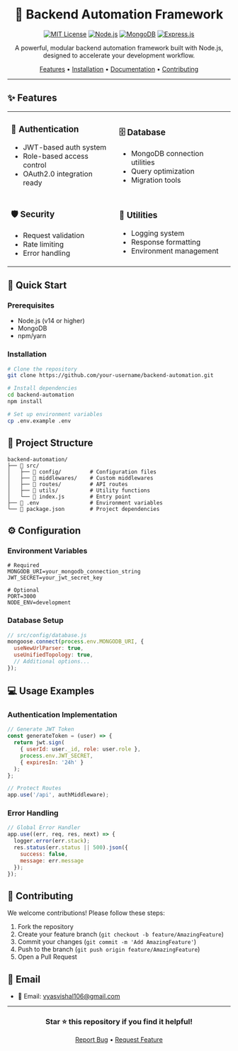 <div align="center">

# 🚀 Backend Automation Framework

[![MIT License](https://img.shields.io/badge/License-MIT-green.svg)](https://choosealicense.com/licenses/mit/)
[![Node.js](https://img.shields.io/badge/Node.js-v14+-green.svg)](https://nodejs.org/)
[![MongoDB](https://img.shields.io/badge/MongoDB-4.4+-green.svg)](https://www.mongodb.com/)
[![Express.js](https://img.shields.io/badge/Express.js-4.x-blue.svg)](https://expressjs.com/)

A powerful, modular backend automation framework built with Node.js, designed to accelerate your development workflow.

[Features](#features) •
[Installation](#installation) •
[Documentation](#documentation) •
[Contributing](#contributing)

</div>

---

## ✨ Features

<table>
<tr>
<td>

### 🔐 Authentication
- JWT-based auth system
- Role-based access control
- OAuth2.0 integration ready

</td>
<td>

### 🗄️ Database
- MongoDB connection utilities
- Query optimization
- Migration tools

</td>
</tr>
<tr>
<td>

### 🛡️ Security
- Request validation
- Rate limiting
- Error handling

</td>
<td>

### 🔧 Utilities
- Logging system
- Response formatting
- Environment management

</td>
</tr>
</table>

## 🚀 Quick Start

### Prerequisites

- Node.js (v14 or higher)
- MongoDB
- npm/yarn

### Installation

```bash
# Clone the repository
git clone https://github.com/your-username/backend-automation.git

# Install dependencies
cd backend-automation
npm install

# Set up environment variables
cp .env.example .env
```

## 📁 Project Structure

```
backend-automation/
├── 📂 src/
│   ├── 📂 config/         # Configuration files
│   ├── 📂 middlewares/    # Custom middlewares
│   ├── 📂 routes/         # API routes
│   ├── 📂 utils/          # Utility functions
│   └── 📄 index.js        # Entry point
├── 📄 .env                # Environment variables
└── 📄 package.json        # Project dependencies
```

## ⚙️ Configuration

### Environment Variables

```env
# Required
MONGODB_URI=your_mongodb_connection_string
JWT_SECRET=your_jwt_secret_key

# Optional
PORT=3000
NODE_ENV=development
```

### Database Setup

```javascript
// src/config/database.js
mongoose.connect(process.env.MONGODB_URI, {
  useNewUrlParser: true,
  useUnifiedTopology: true,
  // Additional options...
});
```

## 💻 Usage Examples

### Authentication Implementation

```javascript
// Generate JWT Token
const generateToken = (user) => {
  return jwt.sign(
    { userId: user._id, role: user.role },
    process.env.JWT_SECRET,
    { expiresIn: '24h' }
  );
};

// Protect Routes
app.use('/api', authMiddleware);
```

### Error Handling

```javascript
// Global Error Handler
app.use((err, req, res, next) => {
  logger.error(err.stack);
  res.status(err.status || 500).json({
    success: false,
    message: err.message
  });
});
```

## 🤝 Contributing

We welcome contributions! Please follow these steps:

1. Fork the repository
2. Create your feature branch (`git checkout -b feature/AmazingFeature`)
3. Commit your changes (`git commit -m 'Add AmazingFeature'`)
4. Push to the branch (`git push origin feature/AmazingFeature`)
5. Open a Pull Request


## 🛟 Email

- 📧 Email: vyasvishal106@gmail.com



---

<div align="center">

### Star ⭐ this repository if you find it helpful!

[Report Bug]([https://github.com/your-username/backend-automation/issues](https://github.com/your-username/backend-automation/issues)) •
[Request Feature]([https://github.com/your-username/backend-automation/issues](https://github.com/your-username/backend-automation/issues))

</div>
